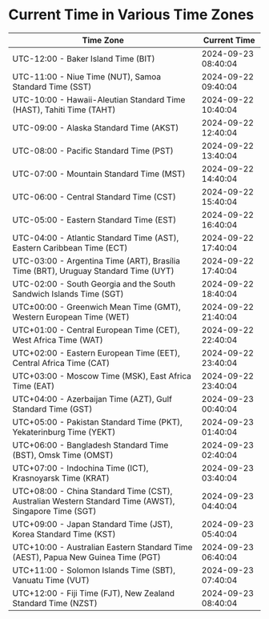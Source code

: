 # Current Time in Various Time Zones

| Time Zone | Current Time |
|-----------|--------------|
| UTC-12:00 - Baker Island Time (BIT) | 2024-09-23 08:40:04 |
| UTC-11:00 - Niue Time (NUT), Samoa Standard Time (SST) | 2024-09-22 09:40:04 |
| UTC-10:00 - Hawaii-Aleutian Standard Time (HAST), Tahiti Time (TAHT) | 2024-09-22 10:40:04 |
| UTC-09:00 - Alaska Standard Time (AKST) | 2024-09-22 12:40:04 |
| UTC-08:00 - Pacific Standard Time (PST) | 2024-09-22 13:40:04 |
| UTC-07:00 - Mountain Standard Time (MST) | 2024-09-22 14:40:04 |
| UTC-06:00 - Central Standard Time (CST) | 2024-09-22 15:40:04 |
| UTC-05:00 - Eastern Standard Time (EST) | 2024-09-22 16:40:04 |
| UTC-04:00 - Atlantic Standard Time (AST), Eastern Caribbean Time (ECT) | 2024-09-22 17:40:04 |
| UTC-03:00 - Argentina Time (ART), Brasília Time (BRT), Uruguay Standard Time (UYT) | 2024-09-22 17:40:04 |
| UTC-02:00 - South Georgia and the South Sandwich Islands Time (SGT) | 2024-09-22 18:40:04 |
| UTC±00:00 - Greenwich Mean Time (GMT), Western European Time (WET) | 2024-09-22 21:40:04 |
| UTC+01:00 - Central European Time (CET), West Africa Time (WAT) | 2024-09-22 22:40:04 |
| UTC+02:00 - Eastern European Time (EET), Central Africa Time (CAT) | 2024-09-22 23:40:04 |
| UTC+03:00 - Moscow Time (MSK), East Africa Time (EAT) | 2024-09-22 23:40:04 |
| UTC+04:00 - Azerbaijan Time (AZT), Gulf Standard Time (GST) | 2024-09-23 00:40:04 |
| UTC+05:00 - Pakistan Standard Time (PKT), Yekaterinburg Time (YEKT) | 2024-09-23 01:40:04 |
| UTC+06:00 - Bangladesh Standard Time (BST), Omsk Time (OMST) | 2024-09-23 02:40:04 |
| UTC+07:00 - Indochina Time (ICT), Krasnoyarsk Time (KRAT) | 2024-09-23 03:40:04 |
| UTC+08:00 - China Standard Time (CST), Australian Western Standard Time (AWST), Singapore Time (SGT) | 2024-09-23 04:40:04 |
| UTC+09:00 - Japan Standard Time (JST), Korea Standard Time (KST) | 2024-09-23 05:40:04 |
| UTC+10:00 - Australian Eastern Standard Time (AEST), Papua New Guinea Time (PGT) | 2024-09-23 06:40:04 |
| UTC+11:00 - Solomon Islands Time (SBT), Vanuatu Time (VUT) | 2024-09-23 07:40:04 |
| UTC+12:00 - Fiji Time (FJT), New Zealand Standard Time (NZST) | 2024-09-23 08:40:04 |
